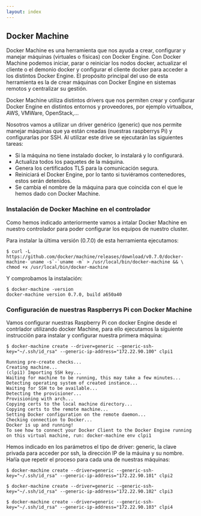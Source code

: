 ```yaml
---
layout: index
---
```


## Docker Machine

Docker Machine es una herramienta que nos ayuda a crear, configurar y manejar máquinas (virtuales o físicas) con Docker Engine. Con Docker Machine podemos iniciar, parar o reiniciar los nodos docker, actualizar el cliente o el demonio docker y configurar el cliente docker para acceder a los distintos Docker Engine. El propósito principal del uso de esta herramienta es la de crear máquinas con Docker Engine en sistemas remotos y centralizar su gestión.

Docker Machine utiliza distintos drivers que nos permiten crear y configurar Docker Engine en distintos entornos y proveedores, por ejemplo virtualbox, AWS, VMWare, OpenStack,... 

Nosotros vamos a utilizar un driver genérico (generic) que nos permite manejar máquinas que ya están creadas (nuestras raspberrys Pi) y configurarlas por SSH. Al utilizar este drive se ejecutarán las siguientes tareas:

* Si la máquina no tiene instalado docker, lo instalará y lo configurará.
* Actualiza todos los paquetes de la máquina.
* Genera los certificados TLS para la comunicación segura.
* Reiniciará el Docker Engine, por lo tanto si tuviéramos contenedores, estos serán detenidos.
* Se cambia el nombre de la máquina para que coincida con el que le hemos dado con Docker Machine.

### Instalación de Docker Machine en el controlador

Como hemos indicado anteriormente vamos a intalar Docker Machine en nuestro controlador para poder configurar los equipos de nuestro cluster. 

Para instalar la última versión (0.7.0) de esta herramienta ejecutamos:

    $ curl -L https://github.com/docker/machine/releases/download/v0.7.0/docker-machine-`uname -s`-`uname -m` > /usr/local/bin/docker-machine && \
    chmod +x /usr/local/bin/docker-machine

Y comprobamos la instalación:

    $ docker-machine -version
    docker-machine version 0.7.0, build a650a40

### Configuración de nuestras Raspberrys Pi con Docker Machine

Vamos configurar nuestras Raspberry Pi con docker Engine desde el contrlador utilizando docker Machine, para ello ejecutamos la siguiente instrucción para instalar y configurar nuestra primera máquina:

    $ docker-machine create --driver=generic --generic-ssh-key="~/.ssh/id_rsa" --generic-ip-address="172.22.90.100" clpi1   

    Running pre-create checks...
    Creating machine...
    (clpi1) Importing SSH key...
    Waiting for machine to be running, this may take a few minutes...
    Detecting operating system of created instance...
    Waiting for SSH to be available...
    Detecting the provisioner...
    Provisioning with arch...
    Copying certs to the local machine directory...
    Copying certs to the remote machine...
    Setting Docker configuration on the remote daemon...
    Checking connection to Docker...
    Docker is up and running!
    To see how to connect your Docker Client to the Docker Engine running on this virtual machine, run: docker-machine env clpi1

Hemos indicado en los parámetros el tipo de driver: generic, la clave privada para acceder por ssh, la dirección IP de la máuina y su nombre. Haŕía que repetir el proceso para cada una de nuestras máquinas:

    $ docker-machine create --driver=generic --generic-ssh-key="~/.ssh/id_rsa" --generic-ip-address="172.22.90.101" clpi2

    $ docker-machine create --driver=generic --generic-ssh-key="~/.ssh/id_rsa" --generic-ip-address="172.22.90.102" clpi3   

    $ docker-machine create --driver=generic --generic-ssh-key="~/.ssh/id_rsa" --generic-ip-address="172.22.90.103" clpi4

    






